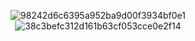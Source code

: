 <div align = "center">
  
![98242d6c6395a952ba9d00f3934bf0e1](https://github.com/user-attachments/assets/1a07b031-c2f6-49b9-bc50-93e67764bfa5)<br>
![38c3befc312d161b63cf053cce0e2f14](https://github.com/user-attachments/assets/a1935188-2c22-4263-a8ff-dda988031ac3)

